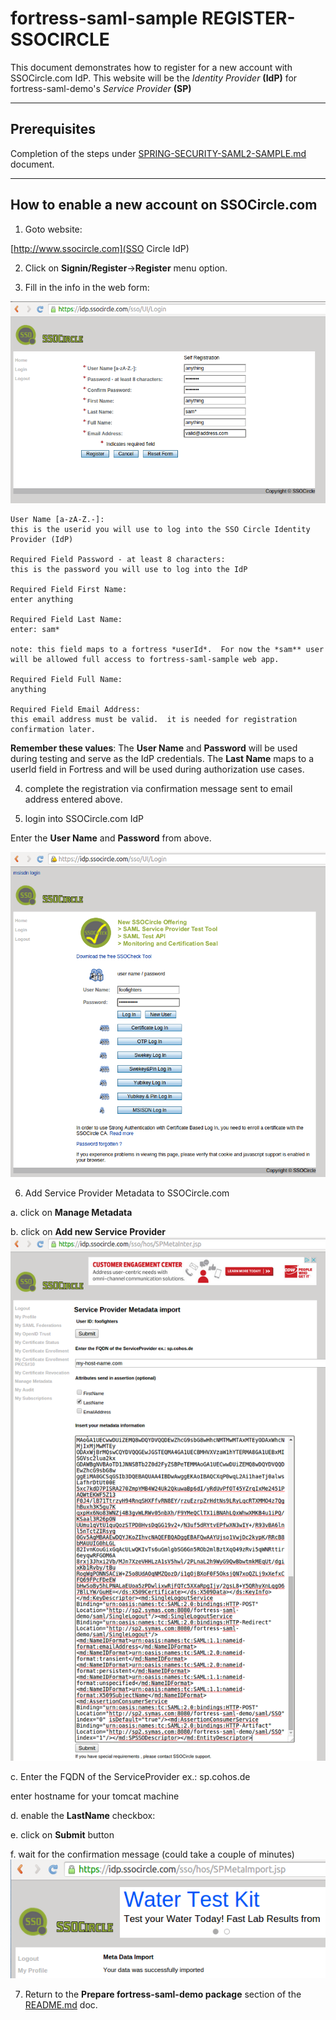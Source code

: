 # fortress-saml-sample REGISTER-SSOCIRCLE

 This document demonstrates how to register for a new account with SSOCircle.com IdP.  This website will be the *Identity Provider* **(IdP)** for fortress-saml-demo's *Service Provider* **(SP)**

-------------------------------------------------------------------------------
## Prerequisites
 Completion of the steps under [SPRING-SECURITY-SAML2-SAMPLE.md](SPRING-SECURITY-SAML2-SAMPLE.md) document.

-------------------------------------------------------------------------------

## How to enable a new account on SSOCircle.com

1. Goto website:

 [http://www.ssocircle.com](SSO Circle IdP)

2. Click on **Signin/Register**->**Register** menu option.

3. Fill in the info in the web form:

 ![SSO Circle Registration page](src/main/javadoc/doc-files/SSO-Circle-Registration.png "Registration Page")

 ```
 User Name [a-zA-Z.-]:
 this is the userid you will use to log into the SSO Circle Identity Provider (IdP)

 Required Field Password - at least 8 characters:
 this is the password you will use to log into the IdP

 Required Field First Name:
 enter anything

 Required Field Last Name:
 enter: sam*

 note: this field maps to a fortress *userId*.  For now the *sam** user will be allowed full access to fortress-saml-sample web app.

 Required Field Full Name:
 anything

 Required Field Email Address:
 this email address must be valid.  it is needed for registration confirmation later.
 ```
 **Remember these values**: The **User Name** and **Password** will be used during testing and serve as the IdP credentials.  The **Last Name** maps to a userId field in Fortress and will be used during authorization use cases.

4. complete the registration via confirmation message sent to email address entered above.

5. login into SSOCircle.com IdP

 Enter the **User Name** and **Password** from above.

 ![SSO Circle Login page](src/main/javadoc/doc-files/SSO-Circle-Login.png "Login Page")

6. Add Service Provider Metadata to SSOCircle.com

 a. click on **Manage Metadata**

 b. click on **Add new Service Provider**
 ![SSO Circle Manage Metadata page](src/main/javadoc/doc-files/SSO-Circle-Metadata.png "Manager Metadata")

 c. Enter the FQDN of the ServiceProvider ex.: sp.cohos.de

 enter hostname for your tomcat machine

 d. enable the **LastName** checkbox:

 e. click on **Submit** button

 f. wait for the confirmation message (could take a couple of minutes)
 ![SSO Circle Successful Metadata Import page](src/main/javadoc/doc-files/SSO-Circle-Metadata-Success.png "Successful Import")

7. Return to the **Prepare fortress-saml-demo package** section of the [README.md](README.md) doc.